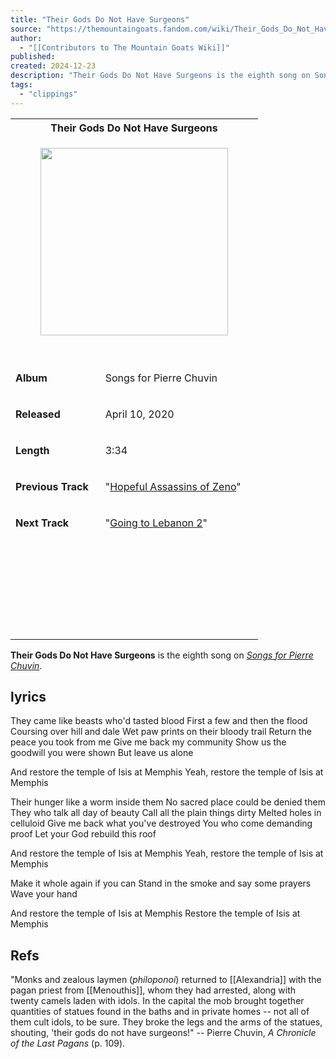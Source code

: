 ```yaml
---
title: "Their Gods Do Not Have Surgeons"
source: "https://themountaingoats.fandom.com/wiki/Their_Gods_Do_Not_Have_Surgeons"
author:
  - "[[Contributors to The Mountain Goats Wiki]]"
published:
created: 2024-12-23
description: "Their Gods Do Not Have Surgeons is the eighth song on Songs for Pierre Chuvin. They came like beasts who'd tasted blood First a few and then the flood Coursing over hill and dale Wet paw prints on their bloody trail Return the peace you took from me Give me back my community Show us..."
tags:
  - "clippings"
---
```

<table><tbody><tr><th colspan="2">Their Gods Do Not Have Surgeons</th></tr><tr><td colspan="2"><figure><a href="https://static.wikia.nocookie.net/themountaingoats/images/e/e4/Songs_for_pierre_chuvin.jpg/revision/latest?cb=20200414174429"><img width="300" height="300" src="https://static.wikia.nocookie.net/themountaingoats/images/e/e4/Songs_for_pierre_chuvin.jpg/revision/latest/scale-to-width-down/300?cb=20200414174429"></a></figure><br><i></i></td></tr><tr><td><p><b>Album</b></p></td><td><p>Songs for Pierre Chuvin</p></td></tr><tr><td><p><b>Released</b></p></td><td><p>April 10, 2020</p></td></tr><tr><td><p><b>Length</b></p></td><td><p>3:34</p></td></tr><tr><td><p><b>Previous Track</b></p></td><td><p>"<a href="https://themountaingoats.fandom.com/wiki/Hopeful_Assassins_of_Zeno">Hopeful Assassins of Zeno</a>"</p></td></tr><tr><td><p><b>Next Track</b></p></td><td><p>"<a href="https://themountaingoats.fandom.com/wiki/Going_to_Lebanon_2">Going to Lebanon 2</a>"</p></td></tr><tr><td colspan="2"><svg><use href="#wds-icons-menu-control-small"></use></svg></td></tr></tbody></table>

**Their Gods Do Not Have Surgeons** is the eighth song on *[Songs for Pierre Chuvin](https://themountaingoats.fandom.com/wiki/Songs_for_Pierre_Chuvin "Songs for Pierre Chuvin")*.

## lyrics
They came like beasts who'd tasted blood
First a few and then the flood
Coursing over hill and dale
Wet paw prints on their bloody trail
Return the peace you took from me
Give me back my community
Show us the goodwill you were shown
But leave us alone

And restore the temple of Isis at Memphis
Yeah, restore the temple of Isis at Memphis

Their hunger like a worm inside them
No sacred place could be denied them
They who talk all day of beauty
Call all the plain things dirty
Melted holes in celluloid
Give me back what you've destroyed
You who come demanding proof
Let your God rebuild this roof

And restore the temple of Isis at Memphis
Yeah, restore the temple of Isis at Memphis

Make it whole again if you can
Stand in the smoke and say some prayers
Wave your hand

And restore the temple of Isis at Memphis
Restore the temple of Isis at Memphis

## Refs
"Monks and zealous laymen (*philoponoi*) returned to [[Alexandria]] with the pagan priest from [[Menouthis]], whom they had arrested, along with twenty camels laden with idols.
In the capital the mob brought together quantities of statues found in the baths and in private homes -- not all of them cult idols, to be sure. 
They broke the legs and the arms of the statues, shouting, 'their gods do not have surgeons!" -- Pierre Chuvin, *A Chronicle of the Last Pagans* (p. 109).
